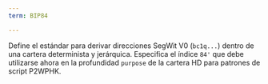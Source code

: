 ```yaml
---
term: BIP84

---
```

Define el estándar para derivar direcciones SegWit V0 (`bc1q...`) dentro de una cartera determinista y jerárquica. Especifica el índice `84'` que debe utilizarse ahora en la profundidad `purpose` de la cartera HD para patrones de script P2WPHK.